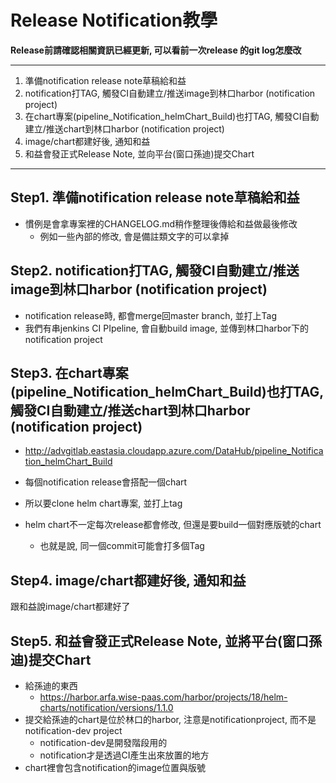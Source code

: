 # Release Notification教學

**Release前請確認相關資訊已經更新, 可以看前一次release 的git log怎麼改**

---

1. 準備notification release note草稿給和益
2. notification打TAG, 觸發CI自動建立/推送image到林口harbor \(notification project\)
3. 在chart專案(pipeline_Notification_helmChart_Build)也打TAG, 觸發CI自動建立/推送chart到林口harbor \(notification project\)
4. image/chart都建好後, 通知和益
5. 和益會發正式Release Note, 並向平台\(窗口孫迪\)提交Chart

---

## Step1. 準備notification release note草稿給和益

* 慣例是會拿專案裡的CHANGELOG.md稍作整理後傳給和益做最後修改
  * 例如一些內部的修改, 會是備註類文字的可以拿掉

## Step2. notification打TAG, 觸發CI自動建立/推送image到林口harbor \(notification project\)

* notification release時, 都會merge回master branch, 並打上Tag
* 我們有串jenkins CI PIpeline, 會自動build image, 並傳到林口harbor下的notification project

## Step3. 在chart專案(pipeline_Notification_helmChart_Build)也打TAG, 觸發CI自動建立/推送chart到林口harbor \(notification project\)

* http://advgitlab.eastasia.cloudapp.azure.com/DataHub/pipeline_Notification_helmChart_Build

* 每個notification release會搭配一個chart

* 所以要clone helm chart專案, 並打上tag

* helm chart不一定每次release都會修改, 但還是要build一個對應版號的chart

  * 也就是說, 同一個commit可能會打多個Tag

## Step4. image/chart都建好後, 通知和益

跟和益說image/chart都建好了

## Step5. 和益會發正式Release Note, 並將平台\(窗口孫迪\)提交Chart

* 給孫迪的東西
  * https://harbor.arfa.wise-paas.com/harbor/projects/18/helm-charts/notification/versions/1.1.0
* 提交給孫迪的chart是位於林口的harbor, 注意是notificationproject, 而不是notification-dev project
  * notification-dev是開發階段用的
  * notification才是透過CI產生出來放置的地方
* chart裡會包含notification的image位置與版號




